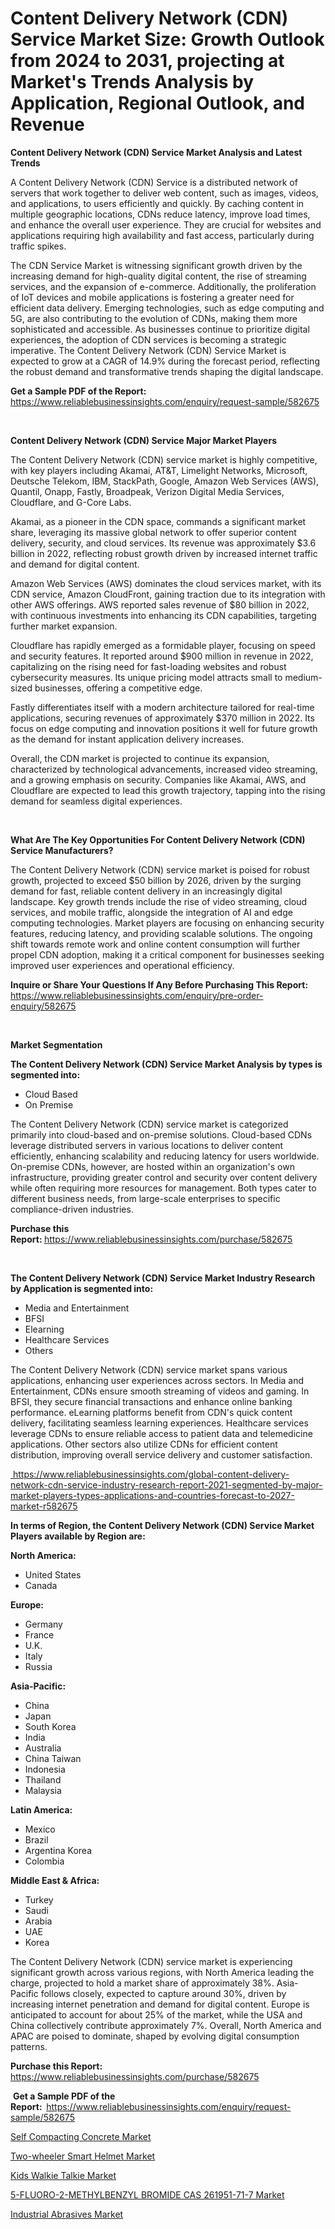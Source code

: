 <p><h1>Content Delivery Network (CDN) Service Market Size: Growth Outlook from 2024 to 2031, projecting at Market's Trends Analysis by Application, Regional Outlook, and Revenue</h1></p><p><strong>Content Delivery Network (CDN) Service Market Analysis and Latest Trends</strong></p>
<p><p>A Content Delivery Network (CDN) Service is a distributed network of servers that work together to deliver web content, such as images, videos, and applications, to users efficiently and quickly. By caching content in multiple geographic locations, CDNs reduce latency, improve load times, and enhance the overall user experience. They are crucial for websites and applications requiring high availability and fast access, particularly during traffic spikes. </p><p>The CDN Service Market is witnessing significant growth driven by the increasing demand for high-quality digital content, the rise of streaming services, and the expansion of e-commerce. Additionally, the proliferation of IoT devices and mobile applications is fostering a greater need for efficient data delivery. Emerging technologies, such as edge computing and 5G, are also contributing to the evolution of CDNs, making them more sophisticated and accessible. As businesses continue to prioritize digital experiences, the adoption of CDN services is becoming a strategic imperative. The Content Delivery Network (CDN) Service Market is expected to grow at a CAGR of 14.9% during the forecast period, reflecting the robust demand and transformative trends shaping the digital landscape.</p></p>
<p><strong>Get a Sample PDF of the Report:&nbsp;</strong> <a href="https://www.reliablebusinessinsights.com/enquiry/request-sample/582675?utm_campaign=117&utm_medium=2&utm_source=Github&utm_content=ia&utm_term=27092024&utm_id=content-delivery-network-cdn-service">https://www.reliablebusinessinsights.com/enquiry/request-sample/582675</a></p>
<p>&nbsp;</p>
<p><strong>Content Delivery Network (CDN) Service Major Market Players</strong></p>
<p><p>The Content Delivery Network (CDN) service market is highly competitive, with key players including Akamai, AT&T, Limelight Networks, Microsoft, Deutsche Telekom, IBM, StackPath, Google, Amazon Web Services (AWS), Quantil, Onapp, Fastly, Broadpeak, Verizon Digital Media Services, Cloudflare, and G-Core Labs. </p><p>Akamai, as a pioneer in the CDN space, commands a significant market share, leveraging its massive global network to offer superior content delivery, security, and cloud services. Its revenue was approximately $3.6 billion in 2022, reflecting robust growth driven by increased internet traffic and demand for digital content.</p><p>Amazon Web Services (AWS) dominates the cloud services market, with its CDN service, Amazon CloudFront, gaining traction due to its integration with other AWS offerings. AWS reported sales revenue of $80 billion in 2022, with continuous investments into enhancing its CDN capabilities, targeting further market expansion.</p><p>Cloudflare has rapidly emerged as a formidable player, focusing on speed and security features. It reported around $900 million in revenue in 2022, capitalizing on the rising need for fast-loading websites and robust cybersecurity measures. Its unique pricing model attracts small to medium-sized businesses, offering a competitive edge.</p><p>Fastly differentiates itself with a modern architecture tailored for real-time applications, securing revenues of approximately $370 million in 2022. Its focus on edge computing and innovation positions it well for future growth as the demand for instant application delivery increases.</p><p>Overall, the CDN market is projected to continue its expansion, characterized by technological advancements, increased video streaming, and a growing emphasis on security. Companies like Akamai, AWS, and Cloudflare are expected to lead this growth trajectory, tapping into the rising demand for seamless digital experiences.</p></p>
<p>&nbsp;</p>
<p><strong>What Are The Key Opportunities For Content Delivery Network (CDN) Service Manufacturers?</strong></p>
<p><p>The Content Delivery Network (CDN) service market is poised for robust growth, projected to exceed $50 billion by 2026, driven by the surging demand for fast, reliable content delivery in an increasingly digital landscape. Key growth trends include the rise of video streaming, cloud services, and mobile traffic, alongside the integration of AI and edge computing technologies. Market players are focusing on enhancing security features, reducing latency, and providing scalable solutions. The ongoing shift towards remote work and online content consumption will further propel CDN adoption, making it a critical component for businesses seeking improved user experiences and operational efficiency.</p></p>
<p><strong>Inquire or Share Your Questions If Any Before Purchasing This Report:</strong> <a href="https://www.reliablebusinessinsights.com/enquiry/pre-order-enquiry/582675?utm_campaign=117&utm_medium=2&utm_source=Github&utm_content=ia&utm_term=27092024&utm_id=content-delivery-network-cdn-service">https://www.reliablebusinessinsights.com/enquiry/pre-order-enquiry/582675</a></p>
<p>&nbsp;</p>
<p><strong>Market Segmentation</strong></p>
<p><strong>The Content Delivery Network (CDN) Service Market Analysis by types is segmented into:</strong></p>
<p><ul><li>Cloud Based</li><li>On Premise</li></ul></p>
<p><p>The Content Delivery Network (CDN) service market is categorized primarily into cloud-based and on-premise solutions. Cloud-based CDNs leverage distributed servers in various locations to deliver content efficiently, enhancing scalability and reducing latency for users worldwide. On-premise CDNs, however, are hosted within an organization's own infrastructure, providing greater control and security over content delivery while often requiring more resources for management. Both types cater to different business needs, from large-scale enterprises to specific compliance-driven industries.</p></p>
<p><strong>Purchase this Report:&nbsp;</strong><a href="https://www.reliablebusinessinsights.com/purchase/582675?utm_campaign=117&utm_medium=2&utm_source=Github&utm_content=ia&utm_term=27092024&utm_id=content-delivery-network-cdn-service">https://www.reliablebusinessinsights.com/purchase/582675</a></p>
<p>&nbsp;</p>
<p><strong>The Content Delivery Network (CDN) Service Market Industry Research by Application is segmented into:</strong></p>
<p><ul><li>Media and Entertainment</li><li>BFSI</li><li>Elearning</li><li>Healthcare Services</li><li>Others</li></ul></p>
<p><p>The Content Delivery Network (CDN) service market spans various applications, enhancing user experiences across sectors. In Media and Entertainment, CDNs ensure smooth streaming of videos and gaming. In BFSI, they secure financial transactions and enhance online banking performance. eLearning platforms benefit from CDN's quick content delivery, facilitating seamless learning experiences. Healthcare services leverage CDNs to ensure reliable access to patient data and telemedicine applications. Other sectors also utilize CDNs for efficient content distribution, improving overall service delivery and customer satisfaction.</p></p>
<p><a href="https://www.reliablebusinessinsights.com/global-content-delivery-network-cdn-service-industry-research-report-2021-segmented-by-major-market-players-types-applications-and-countries-forecast-to-2027-market-r582675?utm_campaign=117&utm_medium=2&utm_source=Github&utm_content=ia&utm_term=27092024&utm_id=content-delivery-network-cdn-service">&nbsp;https://www.reliablebusinessinsights.com/global-content-delivery-network-cdn-service-industry-research-report-2021-segmented-by-major-market-players-types-applications-and-countries-forecast-to-2027-market-r582675</a></p>
<p><strong>In terms of Region, the Content Delivery Network (CDN) Service Market Players available by Region are:</strong></p>
<p>
    <p> <strong> North America: </strong>
        <ul>
            <li>United States</li>
            <li>Canada</li>
        </ul>
        </p> 
    <p> <strong> Europe: </strong>
        <ul>
            <li>Germany</li>
            <li>France</li>
            <li>U.K.</li>
            <li>Italy</li>
            <li>Russia</li>
        </ul>
        </p> 
    <p> <strong> Asia-Pacific: </strong>
        <ul>
            <li>China</li>
            <li>Japan</li>
            <li>South Korea</li>
            <li>India</li>
            <li>Australia</li>
            <li>China Taiwan</li>
            <li>Indonesia</li>
            <li>Thailand</li>
            <li>Malaysia</li>
        </ul>
        </p> 
    <p> <strong> Latin America: </strong>
        <ul>
            <li>Mexico</li>
            <li>Brazil</li>
            <li>Argentina Korea</li>
            <li>Colombia</li>
        </ul>
        </p> 
    <p> <strong> Middle East & Africa: </strong>
        <ul>
            <li>Turkey</li>
            <li>Saudi</li>
            <li>Arabia</li>
            <li>UAE</li>
            <li>Korea</li>
        </ul>
    </p>
    </p>
<p><p>The Content Delivery Network (CDN) service market is experiencing significant growth across various regions, with North America leading the charge, projected to hold a market share of approximately 38%. Asia-Pacific follows closely, expected to capture around 30%, driven by increasing internet penetration and demand for digital content. Europe is anticipated to account for about 25% of the market, while the USA and China collectively contribute approximately 7%. Overall, North America and APAC are poised to dominate, shaped by evolving digital consumption patterns.</p></p>
<p><strong>Purchase this Report: </strong><a href="https://www.reliablebusinessinsights.com/purchase/582675?utm_campaign=117&utm_medium=2&utm_source=Github&utm_content=ia&utm_term=27092024&utm_id=content-delivery-network-cdn-service">https://www.reliablebusinessinsights.com/purchase/582675</a></p>
<p>&nbsp;<strong>Get a Sample PDF of the Report:&nbsp;&nbsp;</strong><a href="https://www.reliablebusinessinsights.com/enquiry/request-sample/582675?utm_campaign=117&utm_medium=2&utm_source=Github&utm_content=ia&utm_term=27092024&utm_id=content-delivery-network-cdn-service">https://www.reliablebusinessinsights.com/enquiry/request-sample/582675</a></p>
<p><strong></strong></p>
<p><p><a href="https://www.linkedin.com/pulse/self-compacting-concrete-market-size-growing-cagr-135-report-oawxf?utm_campaign=117&utm_medium=2&utm_source=Github&utm_content=ia&utm_term=27092024&utm_id=content-delivery-network-cdn-service">Self Compacting Concrete Market</a></p><p><a href="https://issuu.com/reportprime-2/docs/two-wheeler-smart-helmet-market-siz_163d2f446bb991?utm_campaign=117&utm_medium=2&utm_source=Github&utm_content=ia&utm_term=27092024&utm_id=content-delivery-network-cdn-service">Two-wheeler Smart Helmet Market</a></p><p><a href="https://issuu.com/reportprime-2/docs/kids-walkie-talkie-market-size-2030_64176f0fbce283?utm_campaign=117&utm_medium=2&utm_source=Github&utm_content=ia&utm_term=27092024&utm_id=content-delivery-network-cdn-service">Kids Walkie Talkie Market</a></p><p><a href="https://github.com/ryanbell8967/Market-Research-Report-List-1/blob/main/5-fluoro-2-methylbenzyl-bromide-cas-261951-71-7-market.md?utm_campaign=117&utm_medium=2&utm_source=Github&utm_content=ia&utm_term=27092024&utm_id=content-delivery-network-cdn-service">5-FLUORO-2-METHYLBENZYL BROMIDE CAS 261951-71-7 Market</a></p><p><a href="https://www.linkedin.com/pulse/industrial-abrasives-market-strategic-insights-product-evolution-o6hef?utm_campaign=117&utm_medium=2&utm_source=Github&utm_content=ia&utm_term=27092024&utm_id=content-delivery-network-cdn-service">Industrial Abrasives Market</a></p></p>